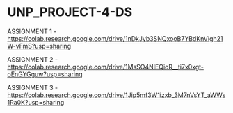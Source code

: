 # UNP_PROJECT-4-DS
ASSIGNMENT 1 - https://colab.research.google.com/drive/1nDkJyb3SNQxooB7YBdKnVigh21W-vFmS?usp=sharing

ASSIGNMENT 2 - https://colab.research.google.com/drive/1MsSO4NIEQioR__ti7x0xgt-oEnGYGguw?usp=sharing

ASSIGNMENT 3 - https://colab.research.google.com/drive/1Jip5mf3W1izxb_3M7nVsYT_aWWs1Ra0K?usp=sharing
